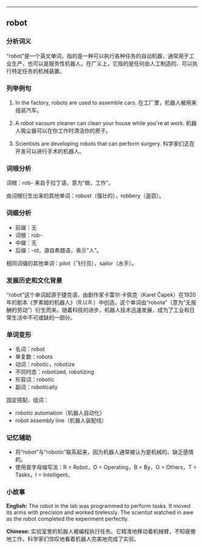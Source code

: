 
---------------
## robot
### 分析词义
“robot”是一个英文单词，指的是一种可以执行各种任务的自动机器，通常用于工业生产，也可以是服务性机器人。在广义上，它指的是任何由人工制造的、可以执行特定任务的机械装置。

### 列举例句
1. In the factory, robots are used to assemble cars.
   在工厂里，机器人被用来组装汽车。

2. A robot vacuum cleaner can clean your house while you're at work.
   机器人吸尘器可以在你工作时清洁你的房子。

3. Scientists are developing robots that can perform surgery.
   科学家们正在开发可以进行手术的机器人。

### 词根分析
词根：rob- 来自于拉丁语，意为“做，工作”。

由词根衍生出来的其他单词：robust（强壮的），robbery（盗窃）。

### 词缀分析
- 前缀：无
- 词根：rob-
- 中缀：无
- 后缀：-ot，源自希腊语，表示“人”。

相同词缀的其他单词：pilot（飞行员），sailor（水手）。

### 发展历史和文化背景
“robot”这个单词起源于捷克语，由剧作家卡雷尔·卡佩克（Karel Čapek）在1920年的剧本《罗素姆的机器人》（R.U.R.）中创造。这个单词由“robota”（意为“无报酬的劳动”）衍生而来。随着科技的进步，机器人技术迅速发展，成为了工业和日常生活中不可或缺的一部分。

### 单词变形
- 名词：robot
- 单复数：robots
- 动词：robotic，robotize
- 不同时态：robotized, robotizing
- 形容词：robotic
- 副词：robotically

固定搭配、组词：
- robotic automation（机器人自动化）
- robot assembly line（机器人装配线）

### 记忆辅助
- 将“robot”与“robotic”联系起来，因为机器人通常被认为是机械的、缺乏感情的。
- 使用首字母缩写法：R = Robot，O = Operating，B = By，O = Others，T = Tasks，I = Intelligent。

### 小故事
**English:**
The robot in the lab was programmed to perform tasks. It moved its arms with precision and worked tirelessly. The scientist watched in awe as the robot completed the experiment perfectly.

**Chinese:**
实验室里的机器人被编程执行任务。它精准地移动着机械臂，不知疲倦地工作。科学家们惊叹地看着机器人完美地完成了实验。

